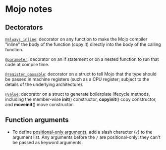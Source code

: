 # Mojo notes

## Dectorators

[`@always_inline`](https://docs.modular.com/mojo/manual/decorators/always-inline): decorator on any function to make the Mojo compiler "inline" the body of the function (copy it) directly into the body of the calling function.

[`@parameter`](https://docs.modular.com/mojo/manual/decorators/parameter): decorator on an if statement or on a nested function to run that code at compile time.

[`@register_passable`](https://docs.modular.com/mojo/manual/decorators/register-passable): decorator on a struct to tell Mojo that the type should be passed in machine registers (such as a CPU register; subject to the details of the underlying architecture).

[`@value`](https://docs.modular.com/mojo/manual/decorators/value): decorator on a struct to generate boilerplate lifecycle methods, including the member-wise __init__() constructor, __copyinit__() copy constructor, and __moveinit__() move constructor.

## Function arguments

* To define [positional-only arguments](https://docs.modular.com/mojo/manual/functions#positional-only-and-keyword-only-arguments), add a slash character (`/`) to the argument list. Any arguments before the `/` are positional-only: they can't be passed as keyword arguments.



